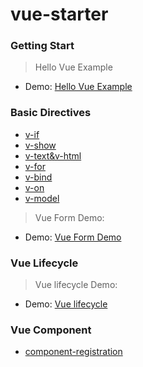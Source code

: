 # vue-starter

### Getting Start
> Hello Vue Example
- Demo: [Hello Vue Example](https://emiriobomb.github.io/vue-starter/01.HelloVue/index.html)

### Basic Directives
- [v-if](https://emiriobomb.github.io/vue-starter/02.BasicDirectives/v-if.html)
- [v-show](https://emiriobomb.github.io/vue-starter/02.BasicDirectives/v-show.html)
- [v-text&v-html](https://emiriobomb.github.io/vue-starter/02.BasicDirectives/v-text.html)
- [v-for](https://emiriobomb.github.io/vue-starter/02.BasicDirectives/v-for.html)
- [v-bind](https://emiriobomb.github.io/vue-starter/02.BasicDirectives/v-bind.html)
- [v-on](https://emiriobomb.github.io/vue-starter/02.BasicDirectives/v-on.html)
- [v-model](https://emiriobomb.github.io/vue-starter/02.BasicDirectives/v-model.html)

> Vue Form Demo: 
- Demo: [Vue Form Demo](https://emiriobomb.github.io/vue-starter/02.BasicDirectives/form-demo.html)

### Vue Lifecycle
> Vue lifecycle Demo:
- Demo: [Vue lifecycle](https://emiriobomb.github.io/vue-starter/03.Lifecycle/lifecycle.html)

### Vue Component
- [component-registration](https://emiriobomb.github.io/vue-starter/04.Components/component-registration.html)
